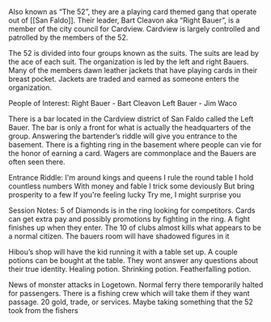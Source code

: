 Also known as “The 52”, they are a playing card themed gang that operate out of [[San Faldo]]. Their leader, Bart Cleavon aka “Right Bauer”, is a member of the city council for Cardview. Cardview is largely controlled and patrolled by the members of the 52.

The 52 is divided into four groups known as the suits. The suits are lead by the ace of each suit. The organization is led by the left and right Bauers. Many of the members dawn leather jackets that have playing cards in their breast pocket. Jackets are traded and earned as someone enters the organization.

People of Interest:
Right Bauer - Bart Cleavon
Left Bauer - Jim Waco

There is a bar located in the Cardview district of San Faldo called the Left Bauer. The bar is only a front for what is actually the headquarters of the group. Answering the bartender’s riddle will give you entrance to the basement. There is a fighting ring in the basement where people can vie for the honor of earning a card. Wagers are commonplace and the Bauers are often seen there. 

Entrance Riddle:
I'm around kings and queens
I rule the round table
I hold countless numbers
With money and fable
I trick some deviously
But bring prosperity to a few
If you're feeling lucky
Try me, I might surprise you

Session Notes:
5 of Diamonds is in the ring looking for competitors. Cards can get extra pay and possibly promotions by fighting in the ring. A fight finishes up when they enter. The 10 of clubs almost kills what appears to be a normal citizen. The bauers room will have shadowed figures in it 

Hibou’s shop will have the kid running it with a table set up. A couple potions can be bought at the table. They wont answer any questions about their true identity. Healing potion. Shrinking potion. Featherfalling potion. 

News of monster attacks in Logetown. Normal ferry there temporarily halted for passengers. There is a fishing crew which will take them if they want passage. 20 gold, trade, or services. Maybe taking something that the 52 took from the fishers